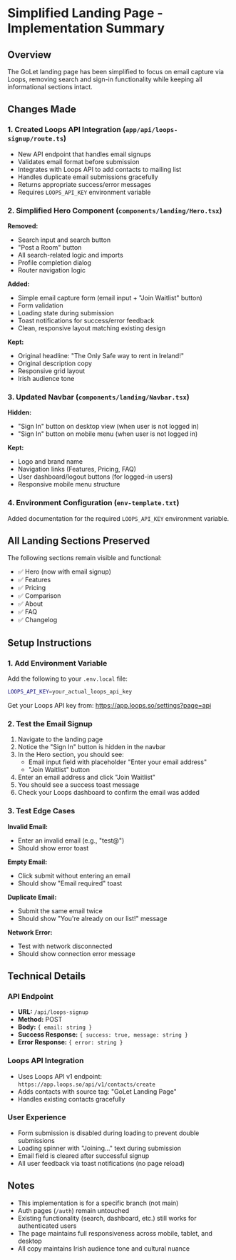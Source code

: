 # Simplified Landing Page - Implementation Summary

## Overview
The GoLet landing page has been simplified to focus on email capture via Loops, removing search and sign-in functionality while keeping all informational sections intact.

## Changes Made

### 1. Created Loops API Integration (`app/api/loops-signup/route.ts`)
- New API endpoint that handles email signups
- Validates email format before submission
- Integrates with Loops API to add contacts to mailing list
- Handles duplicate email submissions gracefully
- Returns appropriate success/error messages
- Requires `LOOPS_API_KEY` environment variable

### 2. Simplified Hero Component (`components/landing/Hero.tsx`)
**Removed:**
- Search input and search button
- "Post a Room" button
- All search-related logic and imports
- Profile completion dialog
- Router navigation logic

**Added:**
- Simple email capture form (email input + "Join Waitlist" button)
- Form validation
- Loading state during submission
- Toast notifications for success/error feedback
- Clean, responsive layout matching existing design

**Kept:**
- Original headline: "The Only Safe way to rent in Ireland!"
- Original description copy
- Responsive grid layout
- Irish audience tone

### 3. Updated Navbar (`components/landing/Navbar.tsx`)
**Hidden:**
- "Sign In" button on desktop view (when user is not logged in)
- "Sign In" button on mobile menu (when user is not logged in)

**Kept:**
- Logo and brand name
- Navigation links (Features, Pricing, FAQ)
- User dashboard/logout buttons (for logged-in users)
- Responsive mobile menu structure

### 4. Environment Configuration (`env-template.txt`)
Added documentation for the required `LOOPS_API_KEY` environment variable.

## All Landing Sections Preserved
The following sections remain visible and functional:
- ✅ Hero (now with email signup)
- ✅ Features
- ✅ Pricing
- ✅ Comparison
- ✅ About
- ✅ FAQ
- ✅ Changelog

## Setup Instructions

### 1. Add Environment Variable
Add the following to your `.env.local` file:
```bash
LOOPS_API_KEY=your_actual_loops_api_key
```

Get your Loops API key from: https://app.loops.so/settings?page=api

### 2. Test the Email Signup

1. Navigate to the landing page
2. Notice the "Sign In" button is hidden in the navbar
3. In the Hero section, you should see:
   - Email input field with placeholder "Enter your email address"
   - "Join Waitlist" button
4. Enter an email address and click "Join Waitlist"
5. You should see a success toast message
6. Check your Loops dashboard to confirm the email was added

### 3. Test Edge Cases

**Invalid Email:**
- Enter an invalid email (e.g., "test@")
- Should show error toast

**Empty Email:**
- Click submit without entering an email
- Should show "Email required" toast

**Duplicate Email:**
- Submit the same email twice
- Should show "You're already on our list!" message

**Network Error:**
- Test with network disconnected
- Should show connection error message

## Technical Details

### API Endpoint
- **URL:** `/api/loops-signup`
- **Method:** POST
- **Body:** `{ email: string }`
- **Success Response:** `{ success: true, message: string }`
- **Error Response:** `{ error: string }`

### Loops API Integration
- Uses Loops API v1 endpoint: `https://app.loops.so/api/v1/contacts/create`
- Adds contacts with source tag: "GoLet Landing Page"
- Handles existing contacts gracefully

### User Experience
- Form submission is disabled during loading to prevent double submissions
- Loading spinner with "Joining..." text during submission
- Email field is cleared after successful signup
- All user feedback via toast notifications (no page reload)

## Notes

- This implementation is for a specific branch (not main)
- Auth pages (`/auth`) remain untouched
- Existing functionality (search, dashboard, etc.) still works for authenticated users
- The page maintains full responsiveness across mobile, tablet, and desktop
- All copy maintains Irish audience tone and cultural nuance

